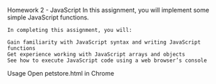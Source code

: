 Homework 2 - JavaScript
	In this assignment, you will implement some simple JavaScript functions.

	In completing this assignment, you will:

	Gain familiarity with JavaScript syntax and writing JavaScript functions
	Get experience working with JavaScript arrays and objects
	See how to execute JavaScript code using a web browser’s console
	
Usage
	Open petstore.html in Chrome